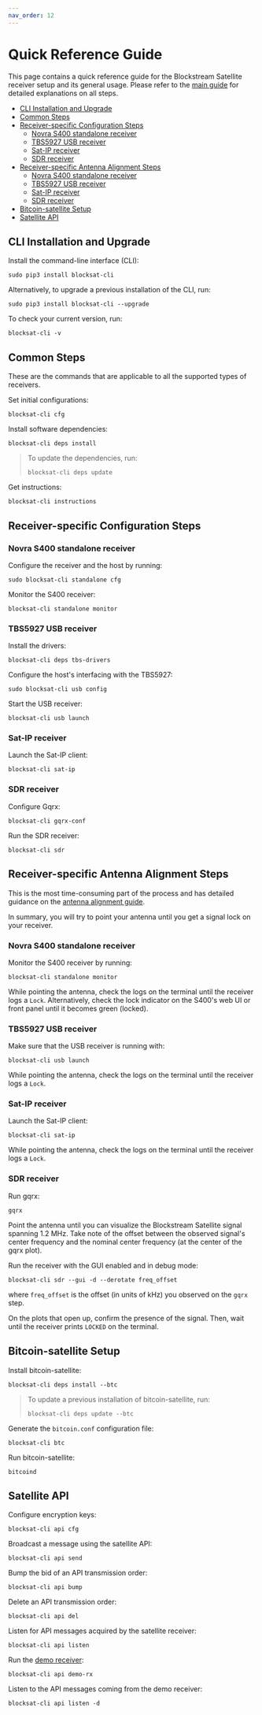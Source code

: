 ```yaml
---
nav_order: 12
---
```


# Quick Reference Guide

This page contains a quick reference guide for the Blockstream Satellite
receiver setup and its general usage. Please refer to the [main
guide](../index.md) for detailed explanations on all steps.

<!-- markdown-toc start - Don't edit this section. Run M-x markdown-toc-refresh-toc -->

- [CLI Installation and Upgrade](#cli-installation-and-upgrade)
- [Common Steps](#common-steps)
- [Receiver-specific Configuration Steps](#receiver-specific-configuration-steps)
    - [Novra S400 standalone receiver](#novra-s400-standalone-receiver)
    - [TBS5927 USB receiver](#tbs5927-usb-receiver)
    - [Sat-IP receiver](#sat-ip-receiver)
    - [SDR receiver](#sdr-receiver)
- [Receiver-specific Antenna Alignment Steps](#receiver-specific-antenna-alignment-steps)
    - [Novra S400 standalone receiver](#novra-s400-standalone-receiver-1)
    - [TBS5927 USB receiver](#tbs5927-usb-receiver-1)
    - [Sat-IP receiver](#sat-ip-receiver-1)
    - [SDR receiver](#sdr-receiver-1)
- [Bitcoin-satellite Setup](#bitcoin-satellite-setup)
- [Satellite API](#satellite-api)

<!-- markdown-toc end -->


## CLI Installation and Upgrade

Install the command-line interface (CLI):

```
sudo pip3 install blocksat-cli
```

Alternatively, to upgrade a previous installation of the CLI, run:

```
sudo pip3 install blocksat-cli --upgrade
```

To check your current version, run:

```
blocksat-cli -v
```

## Common Steps

These are the commands that are applicable to all the supported types of
receivers.

Set initial configurations:

```
blocksat-cli cfg
```

Install software dependencies:

```
blocksat-cli deps install
```

> To update the dependencies, run:
>
> ```
> blocksat-cli deps update
> ```

Get instructions:

```
blocksat-cli instructions
```

## Receiver-specific Configuration Steps

### Novra S400 standalone receiver

Configure the receiver and the host by running:

```
sudo blocksat-cli standalone cfg
```

Monitor the S400 receiver:
```
blocksat-cli standalone monitor
```

### TBS5927 USB receiver

Install the drivers:
```
blocksat-cli deps tbs-drivers
```

Configure the host's interfacing with the TBS5927:
```
sudo blocksat-cli usb config
```

Start the USB receiver:
```
blocksat-cli usb launch
```

### Sat-IP receiver

Launch the Sat-IP client:
```
blocksat-cli sat-ip
```

### SDR receiver

Configure Gqrx:
```
blocksat-cli gqrx-conf
```

Run the SDR receiver:
```
blocksat-cli sdr
```

## Receiver-specific Antenna Alignment Steps

This is the most time-consuming part of the process and has detailed guidance on
the [antenna alignment guide](antenna-pointing.md#find-the-satellite-and-lock-the-signal).

In summary, you will try to point your antenna until you get a signal lock on
your receiver.

### Novra S400 standalone receiver

Monitor the S400 receiver by running:
```
blocksat-cli standalone monitor
```

While pointing the antenna, check the logs on the terminal until the receiver
logs a `Lock`. Alternatively, check the lock indicator on the S400's web UI or
front panel until it becomes green (locked).

### TBS5927 USB receiver

Make sure that the USB receiver is running with:
```
blocksat-cli usb launch
```

While pointing the antenna, check the logs on the terminal until the receiver
logs a `Lock`.

### Sat-IP receiver

Launch the Sat-IP client:
```
blocksat-cli sat-ip
```

While pointing the antenna, check the logs on the terminal until the receiver
logs a `Lock`.

### SDR receiver

Run gqrx:
```
gqrx
```

Point the antenna until you can visualize the Blockstream Satellite signal
spanning 1.2 MHz. Take note of the offset between the observed signal's center
frequency and the nominal center frequency (at the center of the gqrx plot).

Run the receiver with the GUI enabled and in debug mode:

```
blocksat-cli sdr --gui -d --derotate freq_offset
```

where `freq_offset` is the offset (in units of kHz) you observed on the `gqrx`
step.

On the plots that open up, confirm the presence of the signal. Then, wait until
the receiver prints `LOCKED` on the terminal.

## Bitcoin-satellite Setup

Install bitcoin-satellite:
```
blocksat-cli deps install --btc
```

> To update a previous installation of bitcoin-satellite, run:
>
> ```
> blocksat-cli deps update --btc
> ```

Generate the `bitcoin.conf` configuration file:
```
blocksat-cli btc
```

Run bitcoin-satellite:
```
bitcoind
```

## Satellite API

Configure encryption keys:
```
blocksat-cli api cfg
```

Broadcast a message using the satellite API:
```
blocksat-cli api send
```

Bump the bid of an API transmission order:
```
blocksat-cli api bump
```

Delete an API transmission order:
```
blocksat-cli api del
```

Listen for API messages acquired by the satellite receiver:
```
blocksat-cli api listen
```

Run the [demo receiver](api.md#demo-receiver):
```
blocksat-cli api demo-rx
```

Listen to the API messages coming from the demo receiver:
```
blocksat-cli api listen -d
```
